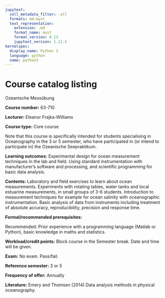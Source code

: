 ```yaml
---
jupytext:
  cell_metadata_filter: -all
  formats: md:myst
  text_representation:
    extension: .md
    format_name: myst
    format_version: 0.13
    jupytext_version: 1.11.5
kernelspec:
  display_name: Python 3
  language: python
  name: python3
---
```


# Course catalog listing

Ozeanische Messübung

**Course number:** 63-710

**Lecturer:** Eleanor Frajka-Williams

**Course type:** Core course

Note that this course is specifically intended for students specialising in Oceanography in the 3 or 5 semester, who have participated in (or intend to participate in) the Ozeanische Seepraktikum.

**Learning outcomes:** Experimental design for ocean measurement techniques in the lab and field.  Using standard instrumentation with manufacturer’s software and processing, and scientific programming for basic data analysis.  

**Contents:** Laboratory and field exercises to learn about ocean measurements. Experiments with rotating tables, water tanks and local estuarine measurements, in small groups of 3-6 students.  Introduction to measurement techniques for example for ocean salinity with oceanographic instrumentation.  Basic analysis of data from instruments including treatment of absolute accuracy, reproducibility, precision and response time.

**Formal/recommended prerequisites:**

Recommended: Prior experience with a programming language (Matlab or Python), basic knowledge in maths and statistics.  

**Workload/credit points:** Block course in the Semester break.  Date and time will be given.

**Exam:** No exam.  Pass/fail.

**Reference semester:** 3 or 5

**Frequency of offer:** Annually

**Literature:** Emery and Thomsen (2014) Data analysis methods in physical oceanography.  